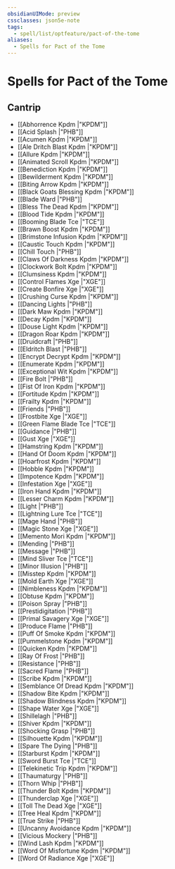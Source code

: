 ```yaml
---
obsidianUIMode: preview
cssclasses: json5e-note
tags:
  - spell/list/optfeature/pact-of-the-tome
aliases:
  - Spells for Pact of the Tome
---
```

# Spells for Pact of the Tome

## Cantrip

- [[Abhorrence Kpdm \|"KPDM"]] 
- [[Acid Splash \|"PHB"]] 
- [[Acumen Kpdm \|"KPDM"]] 
- [[Ale Dritch Blast Kpdm \|"KPDM"]] 
- [[Allure Kpdm \|"KPDM"]] 
- [[Animated Scroll Kpdm \|"KPDM"]] 
- [[Benediction Kpdm \|"KPDM"]] 
- [[Bewilderment Kpdm \|"KPDM"]] 
- [[Biting Arrow Kpdm \|"KPDM"]] 
- [[Black Goats Blessing Kpdm \|"KPDM"]] 
- [[Blade Ward \|"PHB"]] 
- [[Bless The Dead Kpdm \|"KPDM"]] 
- [[Blood Tide Kpdm \|"KPDM"]] 
- [[Booming Blade Tce \|"TCE"]] 
- [[Brawn Boost Kpdm \|"KPDM"]] 
- [[Brimstone Infusion Kpdm \|"KPDM"]] 
- [[Caustic Touch Kpdm \|"KPDM"]] 
- [[Chill Touch \|"PHB"]] 
- [[Claws Of Darkness Kpdm \|"KPDM"]] 
- [[Clockwork Bolt Kpdm \|"KPDM"]] 
- [[Clumsiness Kpdm \|"KPDM"]] 
- [[Control Flames Xge \|"XGE"]] 
- [[Create Bonfire Xge \|"XGE"]] 
- [[Crushing Curse Kpdm \|"KPDM"]] 
- [[Dancing Lights \|"PHB"]] 
- [[Dark Maw Kpdm \|"KPDM"]] 
- [[Decay Kpdm \|"KPDM"]] 
- [[Douse Light Kpdm \|"KPDM"]] 
- [[Dragon Roar Kpdm \|"KPDM"]] 
- [[Druidcraft \|"PHB"]] 
- [[Eldritch Blast \|"PHB"]] 
- [[Encrypt Decrypt Kpdm \|"KPDM"]] 
- [[Enumerate Kpdm \|"KPDM"]] 
- [[Exceptional Wit Kpdm \|"KPDM"]] 
- [[Fire Bolt \|"PHB"]] 
- [[Fist Of Iron Kpdm \|"KPDM"]] 
- [[Fortitude Kpdm \|"KPDM"]] 
- [[Frailty Kpdm \|"KPDM"]] 
- [[Friends \|"PHB"]] 
- [[Frostbite Xge \|"XGE"]] 
- [[Green Flame Blade Tce \|"TCE"]] 
- [[Guidance \|"PHB"]] 
- [[Gust Xge \|"XGE"]] 
- [[Hamstring Kpdm \|"KPDM"]] 
- [[Hand Of Doom Kpdm \|"KPDM"]] 
- [[Hoarfrost Kpdm \|"KPDM"]] 
- [[Hobble Kpdm \|"KPDM"]] 
- [[Impotence Kpdm \|"KPDM"]] 
- [[Infestation Xge \|"XGE"]] 
- [[Iron Hand Kpdm \|"KPDM"]] 
- [[Lesser Charm Kpdm \|"KPDM"]] 
- [[Light \|"PHB"]] 
- [[Lightning Lure Tce \|"TCE"]] 
- [[Mage Hand \|"PHB"]] 
- [[Magic Stone Xge \|"XGE"]] 
- [[Memento Mori Kpdm \|"KPDM"]] 
- [[Mending \|"PHB"]] 
- [[Message \|"PHB"]] 
- [[Mind Sliver Tce \|"TCE"]] 
- [[Minor Illusion \|"PHB"]] 
- [[Misstep Kpdm \|"KPDM"]] 
- [[Mold Earth Xge \|"XGE"]] 
- [[Nimbleness Kpdm \|"KPDM"]] 
- [[Obtuse Kpdm \|"KPDM"]] 
- [[Poison Spray \|"PHB"]] 
- [[Prestidigitation \|"PHB"]] 
- [[Primal Savagery Xge \|"XGE"]] 
- [[Produce Flame \|"PHB"]] 
- [[Puff Of Smoke Kpdm \|"KPDM"]] 
- [[Pummelstone Kpdm \|"KPDM"]] 
- [[Quicken Kpdm \|"KPDM"]] 
- [[Ray Of Frost \|"PHB"]] 
- [[Resistance \|"PHB"]] 
- [[Sacred Flame \|"PHB"]] 
- [[Scribe Kpdm \|"KPDM"]] 
- [[Semblance Of Dread Kpdm \|"KPDM"]] 
- [[Shadow Bite Kpdm \|"KPDM"]] 
- [[Shadow Blindness Kpdm \|"KPDM"]] 
- [[Shape Water Xge \|"XGE"]] 
- [[Shillelagh \|"PHB"]] 
- [[Shiver Kpdm \|"KPDM"]] 
- [[Shocking Grasp \|"PHB"]] 
- [[Silhouette Kpdm \|"KPDM"]] 
- [[Spare The Dying \|"PHB"]] 
- [[Starburst Kpdm \|"KPDM"]] 
- [[Sword Burst Tce \|"TCE"]] 
- [[Telekinetic Trip Kpdm \|"KPDM"]] 
- [[Thaumaturgy \|"PHB"]] 
- [[Thorn Whip \|"PHB"]] 
- [[Thunder Bolt Kpdm \|"KPDM"]] 
- [[Thunderclap Xge \|"XGE"]] 
- [[Toll The Dead Xge \|"XGE"]] 
- [[Tree Heal Kpdm \|"KPDM"]] 
- [[True Strike \|"PHB"]] 
- [[Uncanny Avoidance Kpdm \|"KPDM"]] 
- [[Vicious Mockery \|"PHB"]] 
- [[Wind Lash Kpdm \|"KPDM"]] 
- [[Word Of Misfortune Kpdm \|"KPDM"]] 
- [[Word Of Radiance Xge \|"XGE"]]
